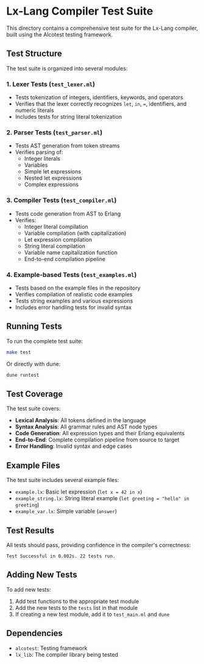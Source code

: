 # Lx-Lang Compiler Test Suite

This directory contains a comprehensive test suite for the Lx-Lang compiler, built using the Alcotest testing framework.

## Test Structure

The test suite is organized into several modules:

### 1. Lexer Tests (`test_lexer.ml`)
- Tests tokenization of integers, identifiers, keywords, and operators
- Verifies that the lexer correctly recognizes `let`, `in`, `=`, identifiers, and numeric literals
- Includes tests for string literal tokenization

### 2. Parser Tests (`test_parser.ml`)
- Tests AST generation from token streams
- Verifies parsing of:
  - Integer literals
  - Variables
  - Simple let expressions
  - Nested let expressions
  - Complex expressions

### 3. Compiler Tests (`test_compiler.ml`)
- Tests code generation from AST to Erlang
- Verifies:
  - Integer literal compilation
  - Variable compilation (with capitalization)
  - Let expression compilation
  - String literal compilation
  - Variable name capitalization function
  - End-to-end compilation pipeline

### 4. Example-based Tests (`test_examples.ml`)
- Tests based on the example files in the repository
- Verifies compilation of realistic code examples
- Tests string examples and various expressions
- Includes error handling tests for invalid syntax

## Running Tests

To run the complete test suite:

```bash
make test
```

Or directly with dune:

```bash
dune runtest
```

## Test Coverage

The test suite covers:

- **Lexical Analysis**: All tokens defined in the language
- **Syntax Analysis**: All grammar rules and AST node types
- **Code Generation**: All expression types and their Erlang equivalents
- **End-to-End**: Complete compilation pipeline from source to target
- **Error Handling**: Invalid syntax and edge cases

## Example Files

The test suite includes several example files:

- `example.lx`: Basic let expression (`let x = 42 in x`)
- `example_string.lx`: String literal example (`let greeting = "hello" in greeting`)
- `example_var.lx`: Simple variable (`answer`)

## Test Results

All tests should pass, providing confidence in the compiler's correctness:

```
Test Successful in 0.002s. 22 tests run.
```

## Adding New Tests

To add new tests:

1. Add test functions to the appropriate test module
2. Add the new tests to the `tests` list in that module
3. If creating a new test module, add it to `test_main.ml` and `dune`

## Dependencies

- `alcotest`: Testing framework
- `lx_lib`: The compiler library being tested